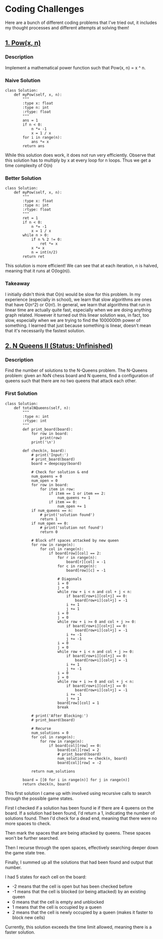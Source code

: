 # Coding Challenges
Here are a bunch of different coding problems that I've tried out, it includes
my thought processes and different attempts at solving them! 

## [1. Pow(x, n)](https://leetcode.com/problems/powx-n/description/)

### Description
Implement a mathematical power function such that Pow(x, n) = x ^ n.

### Naive Solution
```
class Solution:
    def myPow(self, x, n):
        """
        :type x: float
        :type n: int
        :rtype: float
        """
        ans = 1
        if n < 0:
        	n *= -1
        	x = 1 / x
        for i in range(n):
        	ans *= x
        return ans
```
While this solution does work, it does not run very efficiently. Observe that 
this solution has to multiply by x at every loop for n loops. Thus we get a
time complexity of O(n)

### Better Solution
```
class Solution:
    def myPow(self, x, n):
        """
        :type x: float
        :type n: int
        :rtype: float
        """
        ret = 1
        if n < 0:
            n *= -1
            x = 1 / x
        while n > 0:
            if n % 2 != 0:
                ret *= x
            x *= x
            n = int(n/2)
        return ret
```
This solution is more efficient! We can see that at each iteration, n is halved,
meaning that it runs at O(log(n)).

### Takeaway
I initially didn't think that O(n) would be slow for this problem. In my
experience (especially in school), we learn that slow algorithms are ones that
have O(n^2) or O(n!). In general, we learn that algorithms that run in linear
time are actually quite fast, especially when we are doing anything graph
related. However it turned out this linear solution was, in fact, too slow, 
especially when we are trying to find the 1000000th power of something. 
I learned that just because something is linear, doesn't mean that it's 
necessarily the fastest solution.

## [2. N Queens II (Status: Unfinished)](https://leetcode.com/problems/n-queens-ii/description/)

### Description
Find the number of solutions to the N-Queens problem. 
The N-Queens problem: given an NxN chess board and N queens, find a 
configuration of queens such that there are no two queens that attack
each other.

### First Solution
```
class Solution:
    def totalNQueens(self, n):
        """
        :type n: int
        :rtype: int
        """
        def print_board(board):
            for row in board:
                print(row)
            print('\n')
            
        def check(n, board):
            # print('Input:')
            # print_board(board)
            board = deepcopy(board)
            
            # Check for solution & end
            num_queens = 0
            num_open = 0
            for row in board:
                for item in row:
                    if item == 1 or item == 2:
                        num_queens += 1
                    if item == 0:
                        num_open += 1
            if num_queens == n:
                # print('solution found')
                return 1
            if num_open == 0:
                # print('solution not found')
                return 0
            
            # Block off spaces attacked by new queen
            for row in range(n):
                for col in range(n):
                    if board[row][col] == 2:
                        for r in range(n):
                            board[r][col] = -1
                        for c in range(n):
                            board[row][c] = -1

                        # Diagonals
                        i = 0
                        j = 0
                        while row + i < n and col + j < n:
                            if board[row+i][col+j] == 0:
                                board[row+i][col+j] = -1
                            i += 1
                            j += 1
                        i = 0
                        j = 0
                        while row + i >= 0 and col + j >= 0:
                            if board[row+i][col+j] == 0:
                                board[row+i][col+j] = -1
                            i += -1
                            j += -1
                        i = 0
                        j = 0
                        while row + i < n and col + j >= 0:
                            if board[row+i][col+j] == 0:
                                board[row+i][col+j] = -1
                            i += 1
                            j += -1
                        i = 0
                        j = 0
                        while row + i >= 0 and col + j < n:
                            if board[row+i][col+j] == 0:
                                board[row+i][col+j] = -1
                            i += -1
                            j += 1
                        board[row][col] = 1
                        break
            
            # print('After Blocking:')
            # print_board(board)
            
            # Recurse
            num_solutions = 0
            for col in range(n):
                for row in range(n):
                    if board[col][row] == 0:
                        board[col][row] = 2
                        # print_board(board)
                        num_solutions += check(n, board)
                        board[col][row] = -2
            
            return num_solutions
        
        board = [[0 for i in range(n)] for j in range(n)]
        return check(n, board)
```
This first solution I came up with involved using recursive calls to search
through the possible game states.

First I checked if a solution has been found ie if there are 4 queens on the
board. If a solution had been found, I'd return a 1, indicating the number of
solutions found. Then I'd check for a dead end, meaning that there were no more
spaces to check. 

Then mark the spaces that are being attacked by queens. These spaces won't be
further searched.

Then I recurse through the open spaces, effectively searching deeper down the
game state tree.

Finally, I summed up all the solutions that had been found and output that 
number.

I had 5 states for each cell on the board:
* -2 means that the cell is open but has been checked before
* -1 means that the cell is blocked (or being attacked) by an existing queen
* 0 means that the cell is empty and unblocked
* 1 means that the cell is occupied by a queen
* 2 means that the cell is newly occupied by a queen (makes it faster to block
new cells)

Currently, this solution exceeds the time limit allowed, meaning there is a
faster solution. 